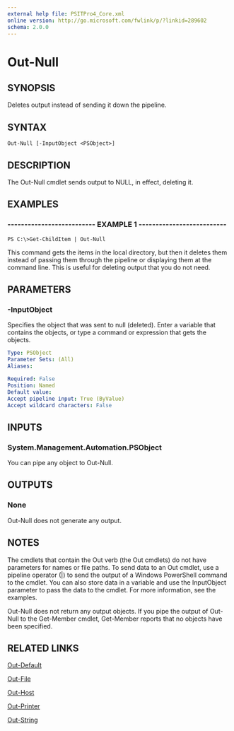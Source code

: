 ```yaml
---
external help file: PSITPro4_Core.xml
online version: http://go.microsoft.com/fwlink/p/?linkid=289602
schema: 2.0.0
---
```


# Out-Null
## SYNOPSIS
Deletes output instead of sending it down the pipeline.

## SYNTAX

```
Out-Null [-InputObject <PSObject>]
```

## DESCRIPTION
The Out-Null cmdlet sends output to NULL, in effect, deleting it.

## EXAMPLES

### -------------------------- EXAMPLE 1 --------------------------
```
PS C:\>Get-ChildItem | Out-Null
```

This command gets the items in the local directory, but then it deletes them instead of passing them through the pipeline or displaying them at the command line.
This is useful for deleting output that you do not need.

## PARAMETERS

### -InputObject
Specifies the object that was sent to null (deleted).
Enter a variable that contains the objects, or type a command or expression that gets the objects.

```yaml
Type: PSObject
Parameter Sets: (All)
Aliases: 

Required: False
Position: Named
Default value: 
Accept pipeline input: True (ByValue)
Accept wildcard characters: False
```

## INPUTS

### System.Management.Automation.PSObject
You can pipe any object to Out-Null.

## OUTPUTS

### None
Out-Null does not generate any output.

## NOTES
The cmdlets that contain the Out verb (the Out cmdlets) do not have parameters for names or file paths.
To send data to an Out cmdlet, use a pipeline operator (|) to send the output of a Windows PowerShell command to the cmdlet.
You can also store data in a variable and use the InputObject parameter to pass the data to the cmdlet.
For more information, see the examples.

Out-Null does not return any output objects.
If you pipe the output of Out-Null to the Get-Member cmdlet, Get-Member reports that no objects have been specified.

## RELATED LINKS

[Out-Default](9848a107-ddc0-40a1-b759-5ac181c1d0cf)

[Out-File](00000000-0000-0000-0000-000000000000)

[Out-Host](d572e893-ef19-42e6-8d00-2e90fa013750)

[Out-Printer](00000000-0000-0000-0000-000000000000)

[Out-String](00000000-0000-0000-0000-000000000000)

